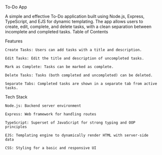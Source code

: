 To-Do App

A simple and effective To-Do application built using Node.js, Express, TypeScript, and EJS for dynamic templating. The app allows users to create, edit, complete, and delete tasks, with a clean separation between incomplete and completed tasks.
Table of Contents

Features

    Create Tasks: Users can add tasks with a title and description.

    Edit Tasks: Edit the title and description of uncompleted tasks.

    Mark as Complete: Tasks can be marked as complete.

    Delete Tasks: Tasks (both completed and uncompleted) can be deleted.

    Separate Tabs: Completed tasks are shown in a separate tab from active tasks.

Tech Stack

    Node.js: Backend server environment

    Express: Web framework for handling routes

    TypeScript: Superset of JavaScript for strong typing and OOP principles

    EJS: Templating engine to dynamically render HTML with server-side data

    CSS: Styling for a basic and responsive UI
